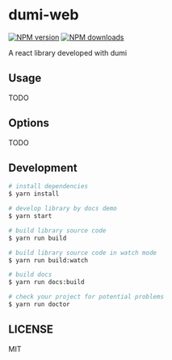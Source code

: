 # dumi-web

[![NPM version](https://img.shields.io/npm/v/dumi-web.svg?style=flat)](https://npmjs.org/package/dumi-web)
[![NPM downloads](http://img.shields.io/npm/dm/dumi-web.svg?style=flat)](https://npmjs.org/package/dumi-web)

A react library developed with dumi

## Usage

TODO

## Options

TODO

## Development

```bash
# install dependencies
$ yarn install

# develop library by docs demo
$ yarn start

# build library source code
$ yarn run build

# build library source code in watch mode
$ yarn run build:watch

# build docs
$ yarn run docs:build

# check your project for potential problems
$ yarn run doctor
```

## LICENSE

MIT
